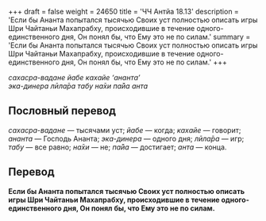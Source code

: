 +++
draft = false
weight = 24650
title = 'ЧЧ Антйа 18.13'
description = 'Если бы Ананта попытался тысячью Своих уст полностью описать игры Шри Чайтаньи Махапрабху, происходившие в течение одного-единственного дня, Он понял бы, что Ему это не по силам.'
summary = 'Если бы Ананта попытался тысячью Своих уст полностью описать игры Шри Чайтаньи Махапрабху, происходившие в течение одного-единственного дня, Он понял бы, что Ему это не по силам.'
+++

_сахасра-вадане йабе кахайе ‘ананта’  
эка-динера лӣла̄ра табу на̄хи па̄йа анта_

## Пословный перевод

_сахасра_\-_вадане_ — тысячами уст; _йабе_ — когда; _кахайе_ — говорит; _ананта_ — Господь Ананта; _эка_\-_динера_ — одного дня; _лӣла̄ра_ — игр; _табу_ — все равно; _на̄хи_ — не; _па̄йа_ — достигает; _анта_ — конца.

## Перевод

**Если бы Ананта попытался тысячью Своих уст полностью описать игры Шри Чайтаньи Махапрабху, происходившие в течение одного-единственного дня, Он понял бы, что Ему это не по силам.**
